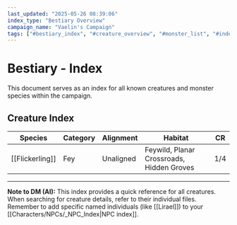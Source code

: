 ```yaml
---
last_updated: "2025-05-26 08:39:06"
index_type: "Bestiary Overview"
campaign_name: "Vaelin's Campaign"
tags: ["#bestiary_index", "#creature_overview", "#monster_list", "#index_file", "#campaign_data", "#fey", "#beasts", "#aberrations"] # (NEW/ENHANCED)
---
```

# Bestiary - Index

This document serves as an index for all known creatures and monster species within the campaign.

## Creature Index

| Species | Category | Alignment | Habitat | CR |
|---|---|---|---|---|
| [[Flickerling]] | Fey | Unaligned | Feywild, Planar Crossroads, Hidden Groves | 1/4 |

---
**Note to DM (AI):** This index provides a quick reference for all creatures. When searching for creature details, refer to their individual files. Remember to add specific named individuals (like [[Lirael]]) to your [[Characters/NPCs/_NPC_Index|NPC index]].